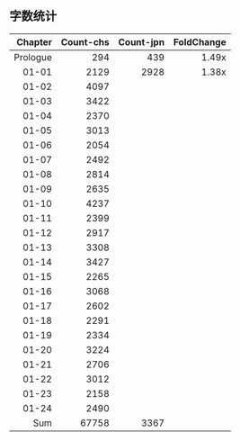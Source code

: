## 字数统计

|Chapter|Count-chs|Count-jpn|FoldChange
|--:|--:|--:|--:|
|Prologue|294|439|1.49x|
|01-01|2129|2928|1.38x|
|01-02|4097|||
|01-03|3422|||
|01-04|2370|||
|01-05|3013|||
|01-06|2054|||
|01-07|2492|||
|01-08|2814|||
|01-09|2635|||
|01-10|4237|||
|01-11|2399|||
|01-12|2917|||
|01-13|3308|||
|01-14|3427|||
|01-15|2265|||
|01-16|3068|||
|01-17|2602|||
|01-18|2291|||
|01-19|2334|||
|01-20|3224|||
|01-21|2706|||
|01-22|3012|||
|01-23|2158|||
|01-24|2490|||
|Sum|67758|3367||

